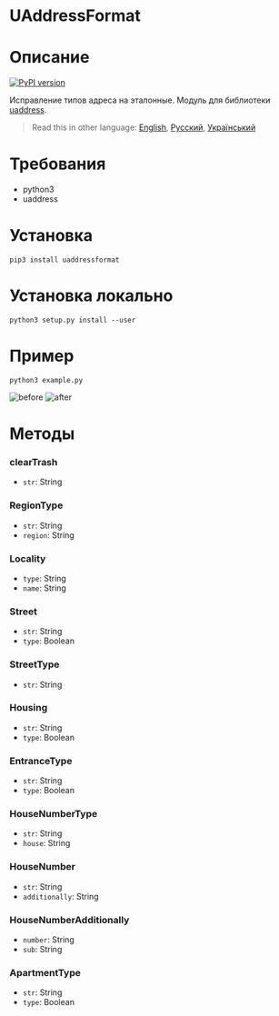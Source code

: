# UAddressFormat

# Описание
[![PyPI version](https://badge.fury.io/py/uaddressformat.svg)](https://badge.fury.io/py/uaddressformat)

Исправление типов адреса на эталонные. Модуль для библиотеки [uaddress](https://github.com/RapidappsIT/uaddress). 

> Read this in other language: [English](README.en.md), [Русский](README.md), [Український](README.ua.md)

# Требования
* python3
* uaddress

# Установка
```shell
pip3 install uaddressformat
```
# Установка локально
```shell
python3 setup.py install --user
```

# Пример
```shell
python3 example.py
```
![before](doc/before.png) ![after](doc/after.png)

# Методы
### clearTrash
* `str`: String
### RegionType
* `str`: String
* `region`: String
### Locality
* `type`: String
* `name`: String
### Street
* `str`: String
* `type`: Boolean
### StreetType
* `str`: String
### Housing
* `str`: String
* `type`: Boolean
### EntranceType
* `str`: String
* `type`: Boolean
### HouseNumberType
* `str`: String
* `house`: String
### HouseNumber
* `str`: String
* `additionally`: String
### HouseNumberAdditionally
* `number`: String
* `sub`: String
### ApartmentType
* `str`: String
* `type`: Boolean